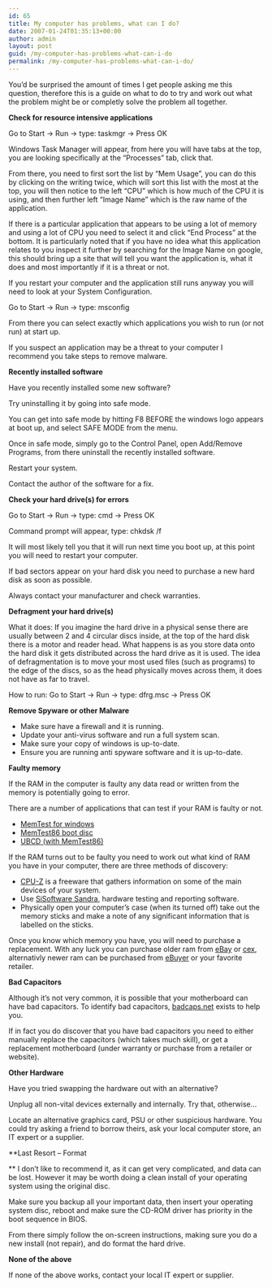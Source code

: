 ```yaml
---
id: 65
title: My computer has problems, what can I do?
date: 2007-01-24T01:35:13+00:00
author: admin
layout: post
guid: /my-computer-has-problems-what-can-i-do
permalink: /my-computer-has-problems-what-can-i-do/
---
```

<p class="lead">
  You&#8217;d be surprised the amount of times I get people asking me this question, therefore this is a guide on what to do to try and work out what the problem might be or completly solve the problem all together.
</p>

**Check for resource intensive applications**

Go to Start -> Run -> type: taskmgr -> Press OK

Windows Task Manager will appear, from here you will have tabs at the top, you are looking specifically at the &#8220;Processes&#8221; tab, click that.

From there, you need to first sort the list by &#8220;Mem Usage&#8221;, you can do this by clicking on the writing twice, which will sort this list with the most at the top, you will then notice to the left &#8220;CPU&#8221; which is how much of the CPU it is using, and then further left &#8220;Image Name&#8221; which is the raw name of the application.

If there is a particular application that appears to be using a lot of memory and using a lot of CPU you need to select it and click &#8220;End Process&#8221; at the bottom. It is particularly noted that if you have no idea what this application relates to you inspect it further by searching for the Image Name on google, this should bring up a site that will tell you want the application is, what it does and most importantly if it is a threat or not.

If you restart your computer and the application still runs anyway you will need to look at your System Configuration.

Go to Start -> Run -> type: msconfig

From there you can select exactly which applications you wish to run (or not run) at start up.

If you suspect an application may be a threat to your computer I recommend you take steps to remove malware.

**Recently installed software**

Have you recently installed some new software?

Try uninstalling it by going into safe mode.

You can get into safe mode by hitting F8 BEFORE the windows logo appears at boot up, and select SAFE MODE from the menu.

Once in safe mode, simply go to the Control Panel, open Add/Remove Programs, from there uninstall the recently installed software.

Restart your system.

Contact the author of the software for a fix.

**Check your hard drive(s) for errors**

Go to Start -> Run -> type: cmd -> Press OK

Command prompt will appear, type: chkdsk /f

It will most likely tell you that it will run next time you boot up, at this point you will need to restart your computer.

If bad sectors appear on your hard disk you need to purchase a new hard disk as soon as possible.

Always contact your manufacturer and check warranties.

**Defragment your hard drive(s)**

What it does: If you imagine the hard drive in a physical sense there are usually between 2 and 4 circular discs inside, at the top of the hard disk there is a motor and reader head. What happens is as you store data onto the hard disk it gets distributed across the hard drive as it is used. The idea of defragmentation is to move your most used files (such as programs) to the edge of the discs, so as the head physically moves across them, it does not have as far to travel.

How to run: Go to Start -> Run -> type: dfrg.msc -> Press OK

**Remove Spyware or other Malware**

  * Make sure have a firewall and it is running.
  * Update your anti-virus software and run a full system scan.
  * Make sure your copy of windows is up-to-date.
  * Ensure you are running anti spyware software and it is up-to-date.

**Faulty memory**

If the RAM in the computer is faulty any data read or written from the memory is potentially going to error.

There are a number of applications that can test if your RAM is faulty or not.

  * [MemTest for windows](http://hcidesign.com/memtest/)
  * [MemTest86 boot disc](http://www.memtest86.com/)
  * [UBCD (with MemTest86)](http://www.ultimatebootcd.com/)

If the RAM turns out to be faulty you need to work out what kind of RAM you have in your computer, there are three methods of discovery:

  * [CPU-Z](http://www.cpuid.com/cpuz.php) is a freeware that gathers information on some of the main devices of your system.
  * Use [SiSoftware Sandra](http://www.sisoftware.co.uk/), hardware testing and reporting software.
  * Physically open your computer&#8217;s case (when its turned off) take out the memory sticks and make a note of any significant information that is labelled on the sticks.

Once you know which memory you have, you will need to purchase a replacement. With any luck you can purchase older ram from [eBay](http://www.ebay.co.uk/) or [cex](http://www.cex.co.uk/), alternativly newer ram can be purchased from [eBuyer](http://www.ebuyer.co.uk/) or your favorite retailer.

**Bad Capacitors**

Although it&#8217;s not very common, it is possible that your motherboard can have bad capacitors. To identify bad capacitors, [badcaps.net](http://www.badcaps.net/ident/) exists to help you.

If in fact you do discover that you have bad capacitors you need to either manually replace the capacitors (which takes much skill), or get a replacement motherboard (under warranty or purchase from a retailer or website).

**Other Hardware**

Have you tried swapping the hardware out with an alternative?

Unplug all non-vital devices externally and internally. Try that, otherwise&#8230;

Locate an alternative graphics card, PSU or other suspicious hardware. You could try asking a friend to borrow theirs, ask your local computer store, an IT expert or a supplier.

**Last Resort &#8211; Format
  
** I don&#8217;t like to recommend it, as it can get very complicated, and data can be lost. However it may be worth doing a clean install of your operating system using the original disc.

Make sure you backup all your important data, then insert your operating system disc, reboot and make sure the CD-ROM driver has priority in the boot sequence in BIOS.

From there simply follow the on-screen instructions, making sure you do a new install (not repair), and do format the hard drive.

**None of the above**

If none of the above works, contact your local IT expert or supplier.